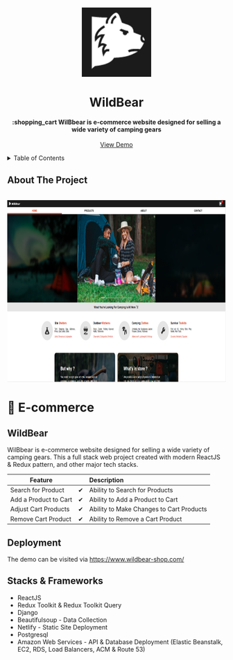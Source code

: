 <br />
<div align="center">
   <img src="logo.PNG" alt="Logo" width="160" height="160">

  <h1 align="center">WildBear</h1>
  <h4 align="center">:shopping_cart WilBbear is e-commerce website designed for selling a wide variety of camping gears</h4>

  <p align="center">
    <a href="https://www.wildbear-shop.com/">View Demo</a>
  </p>
</div>

<!-- TABLE OF CONTENTS -->
<details>
  <summary>Table of Contents</summary>
  <ol>
    <li>
      <a href="#about-the-project">About The Project</a>
      <ul>
        <li><a href="#built-with">Stacks & Frameworks</a></li>
      </ul>
    </li>
  </ol>
</details>

## About The Project
<br />
<div align="center">
  <img src="wildbear.PNG" alt="wildbear" width="800" height="420">
</div>












# :shopping_cart: E-commerce
## WildBear
WilBbear is e-commerce website designed for selling a wide variety of camping gears. This a full stack web project created with modern ReactJS & Redux pattern, and other major tech stacks.

| Feature  | | Description  |
|----------|:-------------:|:-------------|
| Search for Product | &#10004; | Ability to Search for Products |
| Add a Product to Cart | &#10004; | Ability to Add a Product to Cart |
| Adjust Cart Products | &#10004; | Ability to Make Changes to Cart Products |
| Remove Cart Product | &#10004; | Ability to Remove a Cart Product |

## Deployment
The demo can be visited via https://www.wildbear-shop.com/

## Stacks & Frameworks
* ReactJS
* Redux Toolkit & Redux Toolkit Query
* Django
* Beautifulsoup - Data Collection
* Netlify - Static Site Deployment
* Postgresql
* Amazon Web Services - API & Database Deployment (Elastic Beanstalk, EC2, RDS, Load Balancers, ACM & Route 53)



